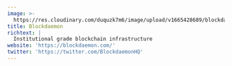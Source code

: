 ```yaml
---
image: >-
  https://res.cloudinary.com/duquzk7m6/image/upload/v1665428689/blockdaemon_svoe6o.png
title: Blockdaemon
richtext: |
  Institutional grade blockchain infrastructure
website: 'https://blockdaemon.com/'
twitter: 'https://twitter.com/BlockdaemonHQ'
---
```


